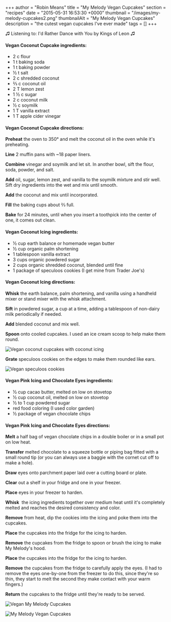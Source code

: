 +++
author = "Robin Means"
title = "My Melody Vegan Cupcakes"
section = "recipes"
date = "2015-05-31 16:53:30 +0000"
thumbnail = "/images/my-melody-cupcakes2.png"
thumbnailAlt = "My Melody Vegan Cupcakes"
description = "the cutest vegan cupcakes I've ever made"
tags = []
+++

♫&nbsp;Listening to: I'd Rather Dance with You by Kings of Leon ♫

#### Vegan Coconut Cupcake ingredients:

- 2 c flour
- 1 t baking soda
- 1 t baking powder
- ½ t salt
- 2 c shredded coconut
- ⅔ c coconut oil
- 2 T lemon zest
- 1 ½ c sugar
- 2 c coconut milk
- ½ c soymilk
- 1 T vanilla extract
- 1 T apple cider vinegar



#### Vegan Coconut Cupcake directions:

**Preheat** the oven to 350° and melt the coconut oil in the oven while it's preheating.

**Line** 2 muffin pans with ~18 paper liners.

**Combine** vinegar and soymilk and let sit. In another bowl, sift the flour, soda, powder, and salt.

**Add** oil, sugar, lemon zest, and vanilla to the soymilk mixture and stir well. Sift dry ingredients into the wet and mix until smooth.

**Add** the coconut and mix until incorporated.

**Fill** the baking cups about ⅔&nbsp;full.

**Bake** for 24 minutes, until when you insert a toothpick into the center of one, it comes out clean.



#### Vegan Coconut Icing ingredients:

- ½ cup earth balance or homemade vegan butter
- ½ cup organic palm shortening
- 1 tablespoon vanilla extract
- 3 cups organic powdered sugar
- 2 cups organic shredded coconut, blended until fine
- 1 package of speculoos cookies (I get mine from Trader Joe's)



#### Vegan Coconut Icing directions:

**Whisk** the earth balance, palm shortening, and vanilla using a handheld mixer or stand mixer with the whisk attachment.

**Sift** in powdered sugar, a cup at a time, adding a tablespoon of non-dairy milk periodically if needed.

**Add** blended coconut and mix well.

**Spoon** onto cooled cupcakes. I used an ice cream scoop to help make them round.

![Vegan coconut cupcakes with coconut icing](/images/my-melody-cupcakes1.png)

**Grate** speculoos cookies on the edges to make them rounded like ears.

![Vegan speculoos cookies](/images/my-melody-cupcakes3.png)



#### Vegan Pink Icing and Chocolate Eyes ingredients:

- ½ cup cacao butter, melted on low on stovetop
- ½ cup coconut oil, melted on low on stovetop
- ½ to 1 cup powdered sugar
- red food coloring (I used color garden)
- ½&nbsp;package of vegan chocolate chips



#### Vegan Pink Icing and Chocolate Eyes directions:

**Melt** a half bag of vegan chocolate chips in a double boiler or in a small pot on low heat.

**Transfer** melted chocolate to a squeeze bottle or piping bag fitted with a small round tip (or you can always use a baggie with the cornet cut off to make a hole).

**Draw** eyes onto parchment paper laid over a cutting board or plate.

**Clear** out a shelf in your fridge and one in your freezer.

**Place** eyes in your freezer to harden.

**Whisk** &nbsp;the icing ingredients together over medium heat until it's completely melted and reaches the desired consistency and color.

**Remove** from heat, dip the cookies into the icing and poke them into the cupcakes.

**Place** the cupcakes into the fridge for the icing to harden.

**Remove** the cupcakes from the fridge to spoon or brush the icing to make My Melody's hood.

**Place** the cupcakes into the fridge for the icing to harden.

**Remove** the cupcakes from the fridge to carefully apply the eyes. (I had to remove the eyes one-by-one from the freezer to do this, since they're so thin, they start to melt the second they make contact with your warm fingers.)

**Return** the cupcakes to the fridge until they're ready to be served.

![Vegan My Melody Cupcakes](/images/my-melody-cupcakes4.png)

![My Melody Vegan Cupcakes](/images/my-melody-cupcakes2.png)

